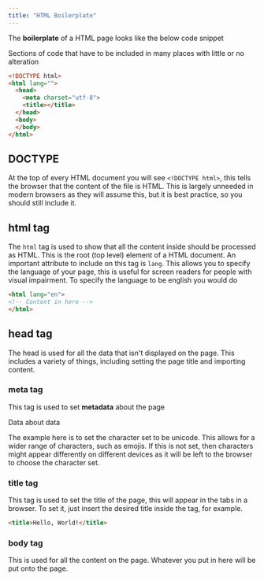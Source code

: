 ```yaml
---
title: "HTML Boilerplate"
---
```


The **boilerplate** of a HTML page looks like the below code snippet

<Definition name="Boilerplate">
	Sections of code that have to be included in many places with little or no
	alteration
</Definition>

```HTML
<!DOCTYPE html>
<html lang="">
  <head>
    <meta charset="utf-8">
    <title></title>
  </head>
  <body>
  </body>
</html>
```

## DOCTYPE

At the top of every HTML document you will see `<!DOCTYPE html>`, this tells the
browser that the content of the file is HTML. This is largely unneeded in modern
browsers as they will assume this, but it is best practice, so you should still
include it.

## html tag

The `html` tag is used to show that all the content inside should be processed
as HTML. This is the root (top level) element of a HTML document. An important
attribute to include on this tag is `lang`. This allows you to specify the
language of your page, this is useful for screen readers for people with visual
impairment. To specify the language to be english you would do

```HTML
<html lang="en">
<!-- Content in here -->
</html>
```

## head tag

The head is used for all the data that isn't displayed on the page. This
includes a variety of things, including setting the page title and importing
content.

### meta tag

This tag is used to set **metadata** about the page

<Definition name="Metadata">Data about data</Definition>

The example here is to set the character set to be unicode. This allows for a
wider range of characters, such as emojis. If this is not set, then characters
might appear differently on different devices as it will be left to the browser
to choose the character set.

### title tag

This tag is used to set the title of the page, this will appear in the tabs in a
browser. To set it, just insert the desired title inside the tag, for example.

```html
<title>Hello, World!</title>
```

### body tag

This is used for all the content on the page. Whatever you put in here will be
put onto the page.
